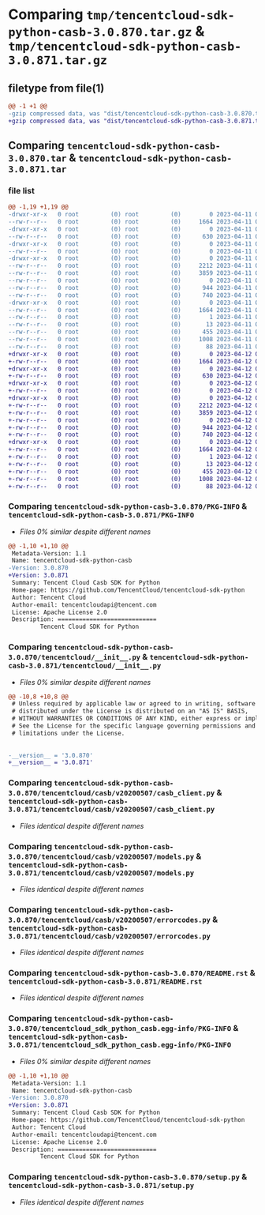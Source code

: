 # Comparing `tmp/tencentcloud-sdk-python-casb-3.0.870.tar.gz` & `tmp/tencentcloud-sdk-python-casb-3.0.871.tar.gz`

## filetype from file(1)

```diff
@@ -1 +1 @@
-gzip compressed data, was "dist/tencentcloud-sdk-python-casb-3.0.870.tar", last modified: Tue Apr 11 03:25:04 2023, max compression
+gzip compressed data, was "dist/tencentcloud-sdk-python-casb-3.0.871.tar", last modified: Wed Apr 12 00:18:05 2023, max compression
```

## Comparing `tencentcloud-sdk-python-casb-3.0.870.tar` & `tencentcloud-sdk-python-casb-3.0.871.tar`

### file list

```diff
@@ -1,19 +1,19 @@
-drwxr-xr-x   0 root         (0) root         (0)        0 2023-04-11 03:25:04.000000 tencentcloud-sdk-python-casb-3.0.870/
--rw-r--r--   0 root         (0) root         (0)     1664 2023-04-11 03:25:04.000000 tencentcloud-sdk-python-casb-3.0.870/PKG-INFO
-drwxr-xr-x   0 root         (0) root         (0)        0 2023-04-11 03:25:04.000000 tencentcloud-sdk-python-casb-3.0.870/tencentcloud/
--rw-r--r--   0 root         (0) root         (0)      630 2023-04-11 03:25:04.000000 tencentcloud-sdk-python-casb-3.0.870/tencentcloud/__init__.py
-drwxr-xr-x   0 root         (0) root         (0)        0 2023-04-11 03:25:04.000000 tencentcloud-sdk-python-casb-3.0.870/tencentcloud/casb/
--rw-r--r--   0 root         (0) root         (0)        0 2023-04-11 03:25:04.000000 tencentcloud-sdk-python-casb-3.0.870/tencentcloud/casb/__init__.py
-drwxr-xr-x   0 root         (0) root         (0)        0 2023-04-11 03:25:04.000000 tencentcloud-sdk-python-casb-3.0.870/tencentcloud/casb/v20200507/
--rw-r--r--   0 root         (0) root         (0)     2212 2023-04-11 03:25:04.000000 tencentcloud-sdk-python-casb-3.0.870/tencentcloud/casb/v20200507/casb_client.py
--rw-r--r--   0 root         (0) root         (0)     3859 2023-04-11 03:25:04.000000 tencentcloud-sdk-python-casb-3.0.870/tencentcloud/casb/v20200507/models.py
--rw-r--r--   0 root         (0) root         (0)        0 2023-04-11 03:25:04.000000 tencentcloud-sdk-python-casb-3.0.870/tencentcloud/casb/v20200507/__init__.py
--rw-r--r--   0 root         (0) root         (0)      944 2023-04-11 03:25:04.000000 tencentcloud-sdk-python-casb-3.0.870/tencentcloud/casb/v20200507/errorcodes.py
--rw-r--r--   0 root         (0) root         (0)      740 2023-04-11 03:25:04.000000 tencentcloud-sdk-python-casb-3.0.870/README.rst
-drwxr-xr-x   0 root         (0) root         (0)        0 2023-04-11 03:25:04.000000 tencentcloud-sdk-python-casb-3.0.870/tencentcloud_sdk_python_casb.egg-info/
--rw-r--r--   0 root         (0) root         (0)     1664 2023-04-11 03:25:04.000000 tencentcloud-sdk-python-casb-3.0.870/tencentcloud_sdk_python_casb.egg-info/PKG-INFO
--rw-r--r--   0 root         (0) root         (0)        1 2023-04-11 03:25:04.000000 tencentcloud-sdk-python-casb-3.0.870/tencentcloud_sdk_python_casb.egg-info/dependency_links.txt
--rw-r--r--   0 root         (0) root         (0)       13 2023-04-11 03:25:04.000000 tencentcloud-sdk-python-casb-3.0.870/tencentcloud_sdk_python_casb.egg-info/top_level.txt
--rw-r--r--   0 root         (0) root         (0)      455 2023-04-11 03:25:04.000000 tencentcloud-sdk-python-casb-3.0.870/tencentcloud_sdk_python_casb.egg-info/SOURCES.txt
--rw-r--r--   0 root         (0) root         (0)     1008 2023-04-11 03:25:04.000000 tencentcloud-sdk-python-casb-3.0.870/setup.py
--rw-r--r--   0 root         (0) root         (0)       88 2023-04-11 03:25:04.000000 tencentcloud-sdk-python-casb-3.0.870/setup.cfg
+drwxr-xr-x   0 root         (0) root         (0)        0 2023-04-12 00:18:05.000000 tencentcloud-sdk-python-casb-3.0.871/
+-rw-r--r--   0 root         (0) root         (0)     1664 2023-04-12 00:18:05.000000 tencentcloud-sdk-python-casb-3.0.871/PKG-INFO
+drwxr-xr-x   0 root         (0) root         (0)        0 2023-04-12 00:18:05.000000 tencentcloud-sdk-python-casb-3.0.871/tencentcloud/
+-rw-r--r--   0 root         (0) root         (0)      630 2023-04-12 00:18:05.000000 tencentcloud-sdk-python-casb-3.0.871/tencentcloud/__init__.py
+drwxr-xr-x   0 root         (0) root         (0)        0 2023-04-12 00:18:05.000000 tencentcloud-sdk-python-casb-3.0.871/tencentcloud/casb/
+-rw-r--r--   0 root         (0) root         (0)        0 2023-04-12 00:18:05.000000 tencentcloud-sdk-python-casb-3.0.871/tencentcloud/casb/__init__.py
+drwxr-xr-x   0 root         (0) root         (0)        0 2023-04-12 00:18:05.000000 tencentcloud-sdk-python-casb-3.0.871/tencentcloud/casb/v20200507/
+-rw-r--r--   0 root         (0) root         (0)     2212 2023-04-12 00:18:05.000000 tencentcloud-sdk-python-casb-3.0.871/tencentcloud/casb/v20200507/casb_client.py
+-rw-r--r--   0 root         (0) root         (0)     3859 2023-04-12 00:18:05.000000 tencentcloud-sdk-python-casb-3.0.871/tencentcloud/casb/v20200507/models.py
+-rw-r--r--   0 root         (0) root         (0)        0 2023-04-12 00:18:05.000000 tencentcloud-sdk-python-casb-3.0.871/tencentcloud/casb/v20200507/__init__.py
+-rw-r--r--   0 root         (0) root         (0)      944 2023-04-12 00:18:05.000000 tencentcloud-sdk-python-casb-3.0.871/tencentcloud/casb/v20200507/errorcodes.py
+-rw-r--r--   0 root         (0) root         (0)      740 2023-04-12 00:18:05.000000 tencentcloud-sdk-python-casb-3.0.871/README.rst
+drwxr-xr-x   0 root         (0) root         (0)        0 2023-04-12 00:18:05.000000 tencentcloud-sdk-python-casb-3.0.871/tencentcloud_sdk_python_casb.egg-info/
+-rw-r--r--   0 root         (0) root         (0)     1664 2023-04-12 00:18:05.000000 tencentcloud-sdk-python-casb-3.0.871/tencentcloud_sdk_python_casb.egg-info/PKG-INFO
+-rw-r--r--   0 root         (0) root         (0)        1 2023-04-12 00:18:05.000000 tencentcloud-sdk-python-casb-3.0.871/tencentcloud_sdk_python_casb.egg-info/dependency_links.txt
+-rw-r--r--   0 root         (0) root         (0)       13 2023-04-12 00:18:05.000000 tencentcloud-sdk-python-casb-3.0.871/tencentcloud_sdk_python_casb.egg-info/top_level.txt
+-rw-r--r--   0 root         (0) root         (0)      455 2023-04-12 00:18:05.000000 tencentcloud-sdk-python-casb-3.0.871/tencentcloud_sdk_python_casb.egg-info/SOURCES.txt
+-rw-r--r--   0 root         (0) root         (0)     1008 2023-04-12 00:18:05.000000 tencentcloud-sdk-python-casb-3.0.871/setup.py
+-rw-r--r--   0 root         (0) root         (0)       88 2023-04-12 00:18:05.000000 tencentcloud-sdk-python-casb-3.0.871/setup.cfg
```

### Comparing `tencentcloud-sdk-python-casb-3.0.870/PKG-INFO` & `tencentcloud-sdk-python-casb-3.0.871/PKG-INFO`

 * *Files 0% similar despite different names*

```diff
@@ -1,10 +1,10 @@
 Metadata-Version: 1.1
 Name: tencentcloud-sdk-python-casb
-Version: 3.0.870
+Version: 3.0.871
 Summary: Tencent Cloud Casb SDK for Python
 Home-page: https://github.com/TencentCloud/tencentcloud-sdk-python
 Author: Tencent Cloud
 Author-email: tencentcloudapi@tencent.com
 License: Apache License 2.0
 Description: ============================
         Tencent Cloud SDK for Python
```

### Comparing `tencentcloud-sdk-python-casb-3.0.870/tencentcloud/__init__.py` & `tencentcloud-sdk-python-casb-3.0.871/tencentcloud/__init__.py`

 * *Files 0% similar despite different names*

```diff
@@ -10,8 +10,8 @@
 # Unless required by applicable law or agreed to in writing, software
 # distributed under the License is distributed on an "AS IS" BASIS,
 # WITHOUT WARRANTIES OR CONDITIONS OF ANY KIND, either express or implied.
 # See the License for the specific language governing permissions and
 # limitations under the License.
 
 
-__version__ = '3.0.870'
+__version__ = '3.0.871'
```

### Comparing `tencentcloud-sdk-python-casb-3.0.870/tencentcloud/casb/v20200507/casb_client.py` & `tencentcloud-sdk-python-casb-3.0.871/tencentcloud/casb/v20200507/casb_client.py`

 * *Files identical despite different names*

### Comparing `tencentcloud-sdk-python-casb-3.0.870/tencentcloud/casb/v20200507/models.py` & `tencentcloud-sdk-python-casb-3.0.871/tencentcloud/casb/v20200507/models.py`

 * *Files identical despite different names*

### Comparing `tencentcloud-sdk-python-casb-3.0.870/tencentcloud/casb/v20200507/errorcodes.py` & `tencentcloud-sdk-python-casb-3.0.871/tencentcloud/casb/v20200507/errorcodes.py`

 * *Files identical despite different names*

### Comparing `tencentcloud-sdk-python-casb-3.0.870/README.rst` & `tencentcloud-sdk-python-casb-3.0.871/README.rst`

 * *Files identical despite different names*

### Comparing `tencentcloud-sdk-python-casb-3.0.870/tencentcloud_sdk_python_casb.egg-info/PKG-INFO` & `tencentcloud-sdk-python-casb-3.0.871/tencentcloud_sdk_python_casb.egg-info/PKG-INFO`

 * *Files 0% similar despite different names*

```diff
@@ -1,10 +1,10 @@
 Metadata-Version: 1.1
 Name: tencentcloud-sdk-python-casb
-Version: 3.0.870
+Version: 3.0.871
 Summary: Tencent Cloud Casb SDK for Python
 Home-page: https://github.com/TencentCloud/tencentcloud-sdk-python
 Author: Tencent Cloud
 Author-email: tencentcloudapi@tencent.com
 License: Apache License 2.0
 Description: ============================
         Tencent Cloud SDK for Python
```

### Comparing `tencentcloud-sdk-python-casb-3.0.870/setup.py` & `tencentcloud-sdk-python-casb-3.0.871/setup.py`

 * *Files identical despite different names*


